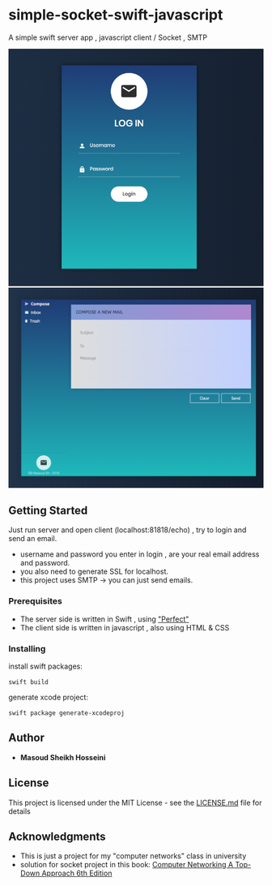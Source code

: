 # simple-socket-swift-javascript
A simple swift server app , javascript client / Socket , SMTP


![Login Form](login.png)
![Compose Form](compose.png)

## Getting Started

Just run server and open client (localhost:81818/echo) , try to login and send an email.
* username and password you enter in login , are your real email address and password.
* you also need to generate SSL for localhost.
* this project uses SMTP -> you can just send emails.
### Prerequisites

* The server side is written in Swift , using ["Perfect"](https://perfect.org/)
* The client side is written in javascript , also using HTML & CSS

### Installing

install swift packages:
```
swift build
```
generate xcode project:
```
swift package generate-xcodeproj
```


## Author

* **Masoud Sheikh Hosseini**


## License

This project is licensed under the MIT License - see the [LICENSE.md](LICENSE.md) file for details

## Acknowledgments

* This is just a project for my "computer networks" class in university 
* solution for socket project in this book: [Computer Networking A Top-Down Approach 6th Edition](https://www.google.com/url?sa=t&rct=j&q=&esrc=s&source=web&cd=1&cad=rja&uact=8&ved=0ahUKEwiI8beo8LHbAhVIK1AKHRzPAl0QFggmMAA&url=http%3A%2F%2Fwww.bau.edu.jo%2FUserPortal%2FUserProfile%2FPostsAttach%2F10617_1870_1.pdf&usg=AOvVaw0JeKNlLOOCIw-FgNMGUcyP)
